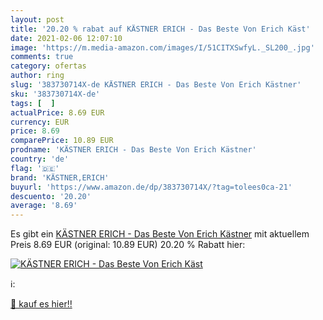 ```yaml
---
layout: post
title: '20.20 % rabat auf KÄSTNER ERICH - Das Beste Von Erich Käst'
date: 2021-02-06 12:07:10
image: 'https://m.media-amazon.com/images/I/51CITXSwfyL._SL200_.jpg'
comments: true
category: ofertas
author: ring
slug: '383730714X-de KÄSTNER ERICH - Das Beste Von Erich Kästner'
sku: '383730714X-de'
tags: [  ]
actualPrice: 8.69 EUR
currency: EUR
price: 8.69
comparePrice: 10.89 EUR
prodname: 'KÄSTNER ERICH - Das Beste Von Erich Kästner'
country: 'de'
flag: '🇩🇪'
brand: 'KÄSTNER,ERICH'
buyurl: 'https://www.amazon.de/dp/383730714X/?tag=tolees0ca-21'
descuento: '20.20'
average: '8.69'
---
```


Es gibt ein [KÄSTNER ERICH - Das Beste Von Erich Kästner](https://www.amazon.de/dp/383730714X/?tag=tolees0ca-21) mit aktuellem Preis 8.69 EUR (original: 10.89 EUR) 20.20 % Rabatt hier:

[![KÄSTNER ERICH - Das Beste Von Erich Käst](https://m.media-amazon.com/images/I/51CITXSwfyL._SL200_.jpg)](https://www.amazon.de/dp/383730714X/?tag=tolees0ca-21)

ℹ️:


[🛒 kauf es hier!!](https://www.amazon.de/dp/383730714X/?tag=tolees0ca-21)
